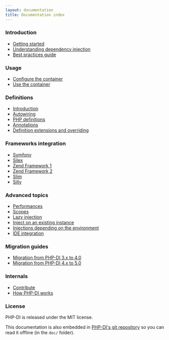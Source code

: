 ```yaml
---
layout: documentation
title: Documentation index
---
```


### Introduction

* [Getting started](getting-started.md)
* [Understanding dependency injection](understanding-di.md)
* [Best practices guide](best-practices.md)

### Usage

* [Configure the container](container-configuration.md)
* [Use the container](container.md)

### Definitions

* [Introduction](definition.md)
* [Autowiring](autowiring.md)
* [PHP definitions](php-definitions.md)
* [Annotations](annotations.md)
* [Definition extensions and overriding](definition-overriding.md)

### Frameworks integration

- [Symfony](frameworks/symfony2.md)
- [Silex](frameworks/silex.md)
- [Zend Framework 1](frameworks/zf1.md)
- [Zend Framework 2](frameworks/zf2.md)
- [Slim](frameworks/slim.md)
- [Silly](frameworks/silly.md)

### Advanced topics

* [Performances](performances.md)
* [Scopes](scopes.md)
* [Lazy injection](lazy-injection.md)
* [Inject on an existing instance](inject-on-instance.md)
* [Injections depending on the environment](environments.md)
* [IDE integration](ide-integration.md)

### Migration guides

* [Migration from PHP-DI 3.x to 4.0](migration/4.0.md)
* [Migration from PHP-DI 4.x to 5.0](migration/5.0.md)

### Internals

* [Contribute](../CONTRIBUTING.md)
* [How PHP-DI works](how-it-works.md)

### License

PHP-DI is released under the MIT license.

This documentation is also embedded in [PHP-DI's git repository](https://github.com/PHP-DI/PHP-DI/tree/master/doc)
so you can read it offline (in the `doc/` folder).
